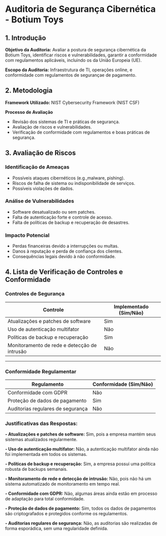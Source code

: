 # Auditoria de Segurança Cibernética - Botium Toys

## 1. Introdução 

**Objetivo da Auditoria:** Avaliar a postura de segurança cibernética da Botium Toys, identificar riscos e vulnerabilidades, garantir a conformidade com regulamentos aplicáveis, incluindo os da União Europeia (UE).

**Escopo da Auditoria:** Infraestrutura de TI, operações online, e conformidade com regulamentos de segurançae de pagamento.

## 2. Metodologia

**Framework Utilizado:** NIST Cybersecurity Framework (NIST CSF)

**Processo de Avaliação**
- Revisão dos sistemas de TI e práticas de segurança.
- Avaliação de riscos e vulnerabilidades.
- Verificação de conformidade com regulamentos e boas práticas de segurança.

## 3. Avaliação de Riscos
### Identificação de Ameaças
 
 * Possíveis ataques cibernéticos (e.g.,malware, pishing).
 * Riscos de falha de sistema ou indisponibilidade de serviços.
 * Possíveis violações de dados. 

 ### Análise de Vulnerabilidades
 - Software desatualizado ou sem patches.
 - Falta de autenticação forte e controle de acesso.
 - Falta de políticas de backup e recuperação de desastres.

### Impacto Potencial
- Perdas financeiras devido a interrupções ou multas.
- Danos à reputação e perda de confiança dos clientes.
- Consequências legais devido à não conformidade.

## 4. Lista de Verificação de Controles e Conformidade
### Controles de Segurança

| Controle                           | Implementado (Sim/Não) |
| -----------------------------------|------------------------|
| Atualizações e patches de software |  Sim            |
| Uso de autenticação multifator | Não  |
| Políticas de backup e recuperação | Sim    |
| Monitoramento de rede e detecção de intrusão | Não  |
------------------------------------------------------
### Conformidade Regulamentar 

| Regulamento | Conformidade (Sim/Não) |
|--------------|------------------------
| Conformidade com GDPR | Não |
| Proteção de dados de pagamento | Sim |
| Auditorias regulares de segurança | Não |

### Justificativas das Respostas:
**- Atualizações e patches de software:** Sim, pois a empresa mantém seus sistemas atualizados regularmente.

**- Uso de autenticação multifator:** Não, a autenticação multifator ainda não foi implementada em todos os sistemas.

**- Políticas de backup e recuperação:** Sim, a empresa possui uma política robusta de backups semanais.

**- Monitoramento de rede e detecção de intrusão:** Não, pois não há um sistema automatizado de monitoramento em tempo real.

**- Conformidade com GDPR:** Não, algumas áreas ainda estão em processo de adaptação para total conformidade.

**- Proteção de dados de pagamento:** Sim, todos os dados de pagamentos são  criptografados e protegidos conforme os regulamentos.

**- Auditorias regulares de segurança:** Não, as auditorias são realizadas de forma esporádica, sem uma regularidade definida.

